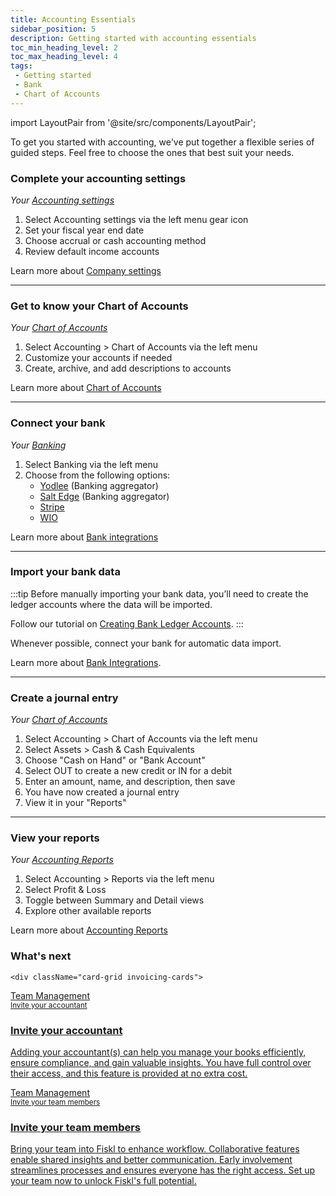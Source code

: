 ```yaml
---
title: Accounting Essentials
sidebar_position: 5
description: Getting started with accounting essentials
toc_min_heading_level: 2
toc_max_heading_level: 4
tags:
 - Getting started
 - Bank
 - Chart of Accounts
---
```

import LayoutPair from '@site/src/components/LayoutPair';

To get you started with accounting, we've put together a flexible series of guided steps. Feel free to choose the ones that best suit your needs.

### Complete your accounting settings

<LayoutPair imageUrl="https://demo.fiskl.com/e/clzv3zhdb0008md0ch0gxluii/tour">

*Your [Accounting settings](https://my.fiskl.com/accounting-settings)*

1. Select Accounting settings via the left menu gear icon
1. Set your fiscal year end date
1. Choose accrual or cash accounting method
1. Review default income accounts

Learn more about [Company settings](../Settings-Configurations/accounting-settings.md)
</LayoutPair>

---

### Get to know your Chart of Accounts

<LayoutPair imageUrl="https://demo.fiskl.com/e/cm011524i0009k40ca6humme8/tour">

*Your [Chart of Accounts](https://my.fiskl.com/accounting/chart)*

1. Select Accounting > Chart of Accounts via the left menu
1. Customize your accounts if needed
1. Create, archive, and add descriptions to accounts

Learn more about [Chart of Accounts](../Core-Features/Accounting/chart-of-accounts)
</LayoutPair>

---

### Connect your bank

<LayoutPair imageUrl="https://demo.fiskl.com/e/cm03lvxwt001rmb0cih22pqei/tour">

*Your [Banking](https://my.fiskl.com/banking)*

1. Select Banking via the left menu
1. Choose from the following options:
   - [Yodlee](../Integrations/Bank-Connections/connect-yodlee) (Banking aggregator)
   - [Salt Edge](../Integrations/Bank-Connections/connect-saltedge) (Banking aggregator)
   - [Stripe](../Integrations/Bank-Connections/connect-stripe)
   - [WIO](../Integrations/Bank-Connections/connect-wio)

Learn more about [Bank integrations](/docs/category/integrations)
</LayoutPair>

---

### Import your bank data

<LayoutPair imageUrl="https://demo.fiskl.com/e/clzvasl9d00afl40covt7wfyg/tour">

:::tip
Before manually importing your bank data, you’ll need to create the ledger accounts where the data will be imported.

Follow our tutorial on [Creating Bank Ledger Accounts](../Tutorials/banking/how-to-import-bank#creating-bank--credit-card-ledger-accounts).
:::

Whenever possible, connect your bank for automatic data import.

Learn more about [Bank Integrations](/docs/category/integrations).
</LayoutPair>

---

### Create a journal entry

<LayoutPair imageUrl="https://demo.fiskl.com/e/clzv4miym000bmd0cujndpyo7/tour">

*Your [Chart of Accounts](https://my.fiskl.com/accounting/chart)*

1. Select Accounting > Chart of Accounts via the left menu
1. Select Assets > Cash & Cash Equivalents
1. Choose "Cash on Hand" or "Bank Account"
1. Select OUT to create a new credit or IN for a debit
1. Enter an amount, name, and description, then save
1. You have now created a journal entry
1. View it in your "Reports"

<!-- Learn more about [Journal Entries](../Core-Features/Accounting/Journal-Entries/journal-entries) -->

</LayoutPair>

---

### View your reports

<LayoutPair imageUrl="https://demo.fiskl.com/e/clzv9k69z000xia0chrwcgi2m/tour">

*Your [Accounting Reports](https://my.fiskl.com/accounting/reports)*

1. Select Accounting > Reports via the left menu
1. Select Profit & Loss
1. Toggle between Summary and Detail views
1. Explore other available reports

Learn more about [Accounting Reports](../Core-Features/Accounting/Reports/_category_.json)
</LayoutPair>

### What's next

  <CardContainer>

    <div className="card-grid invoicing-cards">
  <a href="Journies/setting-up-your-taxes.md">
    <div className="container_card">
      <div className="card__header">
        <div>Team Management</div>
        <small>Invite your accountant</small>
        <div style={{ width: '80%', height: '2px', backgroundColor: 'white', margin: '1rem auto' }}></div>
      </div>
      <div className="card__body">
        <h3>Invite your accountant</h3>
        <p>
          Adding your accountant(s) can help you manage your books efficiently, ensure compliance, and gain valuable insights. You have full control over their access, and this feature is provided at no extra cost.
        </p>
      </div>
    </div>
  </a>

  <a href="Journies/invite-your-team-members.md">
    <div className="container_card">
      <div className="card__header">
        <div>Team Management</div>
        <small>Invite your team members</small>
        <div style={{ width: '80%', height: '2px', backgroundColor: 'white', margin: '1rem auto' }}></div>
      </div>
      <div className="card__body">
        <h3>Invite your team members</h3>
        <p>
          Bring your team into Fiskl to enhance workflow. Collaborative features enable shared insights and better communication. Early involvement streamlines processes and ensures everyone has the right access. Set up your team now to unlock Fiskl's full potential.
        </p>
      </div>
    </div>
  </a>
</div>
  </CardContainer>
